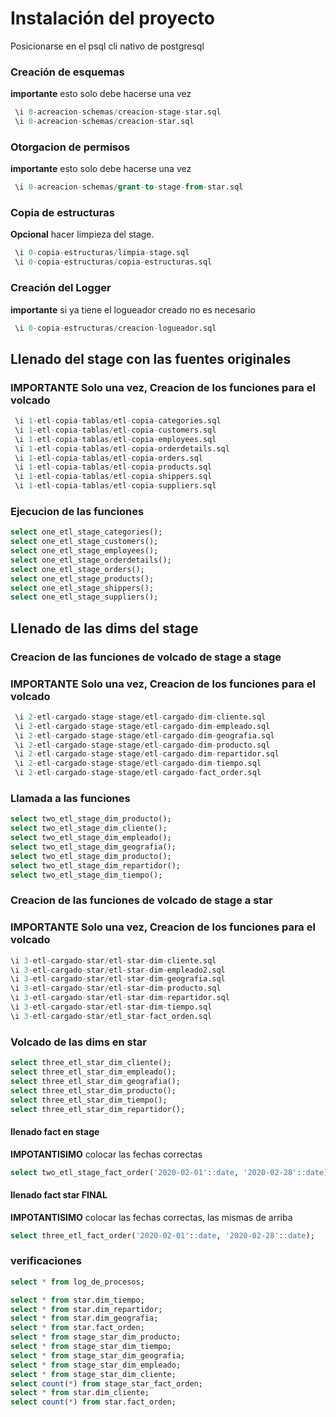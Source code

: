 # Instalación del proyecto

Posicionarse en el psql cli nativo de postgresql 
### Creación de esquemas
**importante** esto solo debe hacerse una vez
```sql
 \i 0-acreacion-schemas/creacion-stage-star.sql
 \i 0-acreacion-schemas/creacion-star.sql
```
### Otorgacion de permisos
**importante** esto solo debe hacerse una vez
```sql
 \i 0-acreacion-schemas/grant-to-stage-from-star.sql
```
### Copia de estructuras 
**Opcional** hacer limpieza del stage.
```sql
 \i 0-copia-estructuras/limpia-stage.sql
 \i 0-copia-estructuras/copia-estructuras.sql
```
###  Creación del Logger
**importante** si ya tiene el logueador creado no es necesario
```sql
 \i 0-copia-estructuras/creacion-logueador.sql
```

##  Llenado del stage con las fuentes originales
### **IMPORTANTE** Solo una vez, Creacion de los funciones para el volcado
```sql
 \i 1-etl-copia-tablas/etl-copia-categories.sql
 \i 1-etl-copia-tablas/etl-copia-customers.sql
 \i 1-etl-copia-tablas/etl-copia-employees.sql
 \i 1-etl-copia-tablas/etl-copia-orderdetails.sql
 \i 1-etl-copia-tablas/etl-copia-orders.sql
 \i 1-etl-copia-tablas/etl-copia-products.sql
 \i 1-etl-copia-tablas/etl-copia-shippers.sql
 \i 1-etl-copia-tablas/etl-copia-suppliers.sql
```
### Ejecucion de las funciones
```sql
select one_etl_stage_categories();
select one_etl_stage_customers();
select one_etl_stage_employees();
select one_etl_stage_orderdetails();
select one_etl_stage_orders();
select one_etl_stage_products();
select one_etl_stage_shippers();
select one_etl_stage_suppliers();
```
## Llenado de las dims del stage

### Creacion de las funciones de volcado de stage a stage
### **IMPORTANTE** Solo una vez, Creacion de los funciones para el volcado
```sql
 \i 2-etl-cargado-stage-stage/etl-cargado-dim-cliente.sql
 \i 2-etl-cargado-stage-stage/etl-cargado-dim-empleado.sql
 \i 2-etl-cargado-stage-stage/etl-cargado-dim-geografia.sql
 \i 2-etl-cargado-stage-stage/etl-cargado-dim-producto.sql
 \i 2-etl-cargado-stage-stage/etl-cargado-dim-repartidor.sql
 \i 2-etl-cargado-stage-stage/etl-cargado-dim-tiempo.sql
 \i 2-etl-cargado-stage-stage/etl-cargado-fact_order.sql
```

### Llamada a las funciones 
```sql
select two_etl_stage_dim_producto();
select two_etl_stage_dim_cliente();
select two_etl_stage_dim_empleado();
select two_etl_stage_dim_geografia();
select two_etl_stage_dim_producto();
select two_etl_stage_dim_repartidor();
select two_etl_stage_dim_tiempo();
```
### Creacion de las funciones de volcado de stage a star
### **IMPORTANTE** Solo una vez, Creacion de los funciones para el volcado
```sql
\i 3-etl-cargado-star/etl-star-dim-cliente.sql
\i 3-etl-cargado-star/etl-star-dim-empleado2.sql
\i 3-etl-cargado-star/etl-star-dim-geografia.sql
\i 3-etl-cargado-star/etl-star-dim-producto.sql
\i 3-etl-cargado-star/etl-star-dim-repartidor.sql
\i 3-etl-cargado-star/etl-star-dim-tiempo.sql
\i 3-etl-cargado-star/etl_star-fact_orden.sql

```

### Volcado de las dims en star
```sql
select three_etl_star_dim_cliente();
select three_etl_star_dim_empleado();
select three_etl_star_dim_geografia();
select three_etl_star_dim_producto();
select three_etl_star_dim_tiempo();
select three_etl_star_dim_repartidor();
```
#### llenado fact en stage


**IMPOTANTISIMO** colocar las fechas correctas 
```sql
select two_etl_stage_fact_order('2020-02-01'::date, '2020-02-28'::date);
```
#### llenado fact star FINAL
**IMPOTANTISIMO** colocar las fechas correctas, las mismas de arriba 
```sql
select three_etl_fact_order('2020-02-01'::date, '2020-02-28'::date);
```

### verificaciones
```sql
select * from log_de_procesos;

select * from star.dim_tiempo;
select * from star.dim_repartidor;
select * from star.dim_geografia;
select * from star.fact_orden;
select * from stage_star_dim_producto;
select * from stage_star_dim_tiempo;
select * from stage_star_dim_geografia;
select * from stage_star_dim_empleado;
select * from stage_star_dim_cliente;
select count(*) from stage_star_fact_orden;
select * from star.dim_cliente;
select count(*) from star.fact_orden;

```

